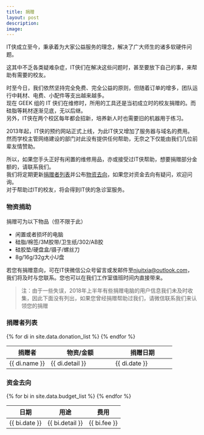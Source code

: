 ```yaml
---
title: 捐赠
layout: post
description: 
image:
---
```


<p>IT侠成立至今，秉承着为大家公益服务的理念，解决了广大师生的诸多软硬件问题。</p>

<p>这其中不乏各类疑难杂症，IT侠们在解决这些问题时，甚至要放下自己的事，来帮助有需要的校友。</p>

<p>时至今日，我们依然坚持完全免费、完全公益的原则，但随着订单的增多，团队运行中耗材、电费、小配件等支出越来越多。
<br>现在 GEEK 组的 IT 侠们在维修时，所用的工具还是当初成立时的校友捐赠的。而硅脂等耗材逐渐见底，无以后继。
<br>另外，IT侠在两个校区每年都会招新，培养新人时也需要旧的机器用于练习。</p>

<p>2013年起，IT侠的预约网站正式上线，为此IT侠又增加了服务器与域名的费用。
<br>然而学校主管网络建设的部门对此没有提供任何帮助，无奈之下仅能由我们几位前辈友情赞助。</p>

<p>所以，如果您手头正好有闲置的维修用品，亦或接受过IT侠帮助，想要捐赠部分金额的，请联系我们。
<br>我们将定期更新<a href="#donation_list">捐赠者列表</a>并公布<a href="#budget_list">物资去向</a>，如果您对资金去向有疑问，欢迎问询。<br>对于帮助过IT的校友，将会得到IT侠的急诊室服务。</p>

<div class="row">
	<div>
		<h3>物资捐助</h3>
		<p>捐赠可为以下物品（但不限于此）</p>		
		<ul>
			<li>闲置或者损坏的电脑</li>
			<li>硅脂/棉签/3M胶带/卫生纸/302/AB胶</li>
			<li>硅胶垫/硬盘盒/镊子/螺丝刀</li>
			<li>8g/16g/32g大小U盘</li>
		</ul>
		<p>若您有捐赠意向，可在IT侠微信公众号留言或发邮件至<a href="mailto:njuitxia@outlook.com">njuitxia@outlook.com</a>，我们将及时与您联系。您也可以在我们工作室值班时间内直接带来。</p>
	</div>
</div>

> 注：由于一些失误，2018年上半年有些捐赠电脑的用户信息我们未及时收集，因此下面没有列出，如果您曾经捐赠帮助过我们，请微信联系我们来认领您的捐赠

<div class="row">
	<div class="table-wrapper 6u 12u$(medium)">
		<h3 id="donation_list">捐赠者列表</h3>
		<table>
			<thead>
				<tr>
					<th width="25%">捐赠者</th>
					<th>物资/金额</th>
					<th>捐赠日期</th>
				</tr>
			</thead>
			<tbody>
				{% for di in site.data.donation_list %}
				<tr>
					<td width="25%">{{ di.name }}</td>
					<td>{{ di.detail }}</td>
					<td>{{ di.date }}</td>
				</tr>
				{% endfor %}
			</tbody>
		</table>
	</div>
	<div class="table-wrapper 6u$ 12u$(medium)">
		<h3 id="budget_list">资金去向</h3>
		<table>
			<thead>
				<tr>
					<th>日期</th>
					<th>用途</th>
					<th>费用</th>
				</tr>
			</thead>
			<tbody>
				{% for bi in site.data.budget_list %}
				<tr>
					<td>{{ bi.date }}</td>
					<td>{{ bi.detail }}</td>
					<td>{{ bi.fee }}</td>
				</tr>
				{% endfor %}
			</tbody>
		</table>
	</div>
</div>